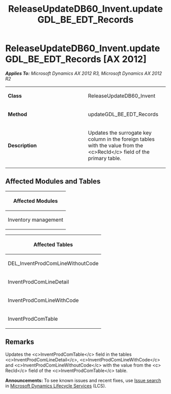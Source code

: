 ﻿---
title: ReleaseUpdateDB60_Invent.updateGDL_BE_EDT_Records
TOCTitle: ReleaseUpdateDB60_Invent.updateGDL_BE_EDT_Records
ms:assetid: 1f07fd92-5efa-2cc7-c09f-70a85886356c
ms:mtpsurl: https://msdn.microsoft.com/en-us/library/JJ684858(v=AX.60)
ms:contentKeyID: 49707059
ms.date: 05/18/2015
mtps_version: v=AX.60
---

# ReleaseUpdateDB60\_Invent.updateGDL\_BE\_EDT\_Records [AX 2012]


_**Applies To:** Microsoft Dynamics AX 2012 R3, Microsoft Dynamics AX 2012 R2_

<table>
<colgroup>
<col style="width: 50%" />
<col style="width: 50%" />
</colgroup>
<tbody>
<tr class="odd">
<td><p><strong>Class</strong></p></td>
<td><p>ReleaseUpdateDB60_Invent</p></td>
</tr>
<tr class="even">
<td><p><strong>Method</strong></p></td>
<td><p>updateGDL_BE_EDT_Records</p></td>
</tr>
<tr class="odd">
<td><p><strong>Description</strong></p></td>
<td><p>Updates the surrogate key column in the foreign tables with the value from the &lt;c&gt;RecId&lt;/c&gt; field of the primary table.</p></td>
</tr>
</tbody>
</table>


## Affected Modules and Tables

<table>
<colgroup>
<col style="width: 100%" />
</colgroup>
<thead>
<tr class="header">
<th><p>Affected Modules</p></th>
</tr>
</thead>
<tbody>
<tr class="odd">
<td><p>Inventory management</p></td>
</tr>
</tbody>
</table>


<table>
<colgroup>
<col style="width: 100%" />
</colgroup>
<thead>
<tr class="header">
<th><p>Affected Tables</p></th>
</tr>
</thead>
<tbody>
<tr class="odd">
<td><p>DEL_InventProdComLineWithoutCode</p></td>
</tr>
<tr class="even">
<td><p>InventProdComLineDetail</p></td>
</tr>
<tr class="odd">
<td><p>InventProdComLineWithCode</p></td>
</tr>
<tr class="even">
<td><p>InventProdComTable</p></td>
</tr>
</tbody>
</table>


## Remarks

Updates the \<c\>InventProdComTable\</c\> field in the tables \<c\>InventProdComLineDetail\</c\>, \<c\>InventProdComLineWithCode\</c\> and \<c\>InventProdComLineWithoutCode\</c\> with the value from the \<c\> RecId\</c\> field of the \<c\>InventProdComTable\</c\> table.

  
**Announcements:** To see known issues and recent fixes, use [Issue search](http://go.microsoft.com/fwlink/?linkid=389258) in [Microsoft Dynamics Lifecycle Services](http://go.microsoft.com/fwlink/?linkid=306505) (LCS).

